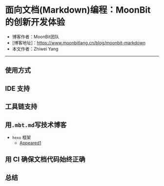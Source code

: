 # 面向文档(Markdown)编程：MoonBit 的创新开发体验
- 博客作者：MoonBit团队
- [博客地址]：<https://www.moonbitlang.cn/blog/moonbit-markdown>
- 本文作者：Zhiwei Yang
---
## 使用方式
## IDE 支持
## 工具链支持
## 用`.mbt.md`写技术博客
-  `hexo` 框架
    - [Appeared1](../practice/README.mbt.md)
## 用 CI 确保文档代码始终正确
## 总结
